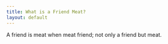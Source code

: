 ```yaml
---
title: What is a Friend Meat?
layout: default
---
```


A friend is meat when meat friend; not only a friend but meat. 